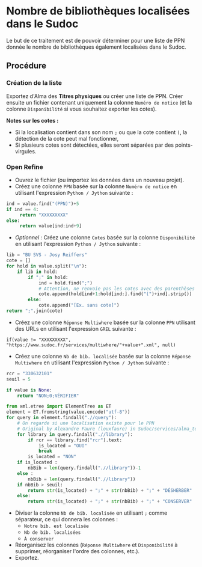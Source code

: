 # Nombre de bibliothèques localisées dans le Sudoc

Le but de ce traitement est de pouvoir déterminer pour une liste de PPN donnée le nombre de bibliothèques également localisées dans le Sudoc.

## Procédure

### Création de la liste

Exportez d'Alma des __Titres physiques__ ou créer une liste de PPN.
Créer ensuite un fichier contenant uniquement la colonne `Numéro de notice` (et la colonne `Disponibilité` si vous souhaitez exporter les cotes).

__Notes sur les cotes :__
* Si la localisation contient dans son nom `;` ou que la cote contient `(`, la détection de la cote peut mal fonctionner,
* Si plusieurs cotes sont détectées, elles seront séparées par des points-virgules.

### Open Refine

* Ouvrez le fichier (ou importez les données dans un nouveau projet).
* Créez une colonne `PPN` basée sur la colonne `Numéro de notice` en utilisant l'expression `Python / Jython` suivante :

``` Python
ind = value.find("(PPN)")+5
if ind == 4:
     return "XXXXXXXXX"
else:
     return value[ind:ind+9]
```

* _Optionnel :_ Créez une colonne `Cotes` basée sur la colonne `Disponibilité` en utilisant l'expression `Python / Jython` suivante :

``` Python
lib = "BU SVS - Josy Reiffers"
cote = []
for hold in value.split("\n"):
    if lib in hold:
        if ";" in hold:
            ind = hold.find(";")
            # Attention, ne renvoie pas les cotes avec des parenthèses
            cote.append(hold[ind+1:hold[ind:].find("(")+ind].strip())
        else:
            cote.append("[Ex. sans cote]")
return ";".join(cote)
```

* Créez une colonne `Réponse Multiwhere` basée sur la colonne `PPN` utilisant des URLs en utilisant l'expression `GREL` suivante :

``` GREL
if(value != "XXXXXXXXX", "https://www.sudoc.fr/services/multiwhere/"+value+".xml", null)
```

* Créez une colonne `Nb de bib. localisée` basée sur la colonne `Réponse Multiwhere` en utilisant l'expression `Python / Jython` suivante :

``` Python
rcr = "330632101"
seuil = 5

if value is None:
    return "NON;0;VÉRIFIER"

from xml.etree import ElementTree as ET
element = ET.fromstring(value.encode("utf-8"))
for query in element.findall(".//query"):
    # On regarde si une localisation existe pour le PPN
    # Original by Alexandre Faure (louxfaure) in Sudoc/services/alma_to_sudoc.py
    for library in query.findall(".//library"):
        if rcr == library.find("rcr").text:
            is_located = "OUI"
            break
        is_located = "NON"
    if is_located :
        nbBib = len(query.findall(".//library"))-1
    else :
        nbBib = len(query.findall(".//library"))
    if nbBib > seuil:
        return str(is_located) + ";" + str(nbBib) + ";" + "DÉSHERBER"
    else:
        return str(is_located) + ";" + str(nbBib) + ";" + "CONSERVER"
```

* Diviser la colonne `Nb de bib. localisée` en utilisant `;` comme séparateur, ce qui donnera les colonnes :
  * `Notre bib. est localisée`
  * `Nb de bib. localisées`
  * `À conserver`
* Réorganisez les colonnes (`Réponse Multiwhere` et `Disponibilité` à supprimer, réorganiser l'ordre des colonnes, etc.).
* Exportez.
